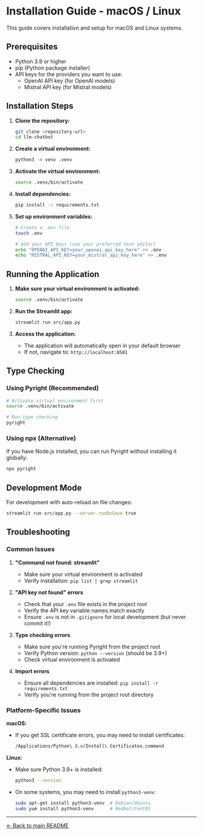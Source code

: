 # Installation Guide - macOS / Linux

This guide covers installation and setup for macOS and Linux systems.

## Prerequisites

- Python 3.9 or higher
- pip (Python package installer)
- API keys for the providers you want to use:
  - OpenAI API key (for OpenAI models)
  - Mistral API key (for Mistral models)

## Installation Steps

1. **Clone the repository:**

   ```bash
   git clone <repository-url>
   cd llm-chatbot
   ```

2. **Create a virtual environment:**

   ```bash
   python3 -m venv .venv
   ```

3. **Activate the virtual environment:**

   ```bash
   source .venv/bin/activate
   ```

4. **Install dependencies:**

   ```bash
   pip install -r requirements.txt
   ```

5. **Set up environment variables:**

   ```bash
   # Create a .env file
   touch .env

   # Add your API keys (use your preferred text editor)
   echo "OPENAI_API_KEY=your_openai_api_key_here" >> .env
   echo "MISTRAL_API_KEY=your_mistral_api_key_here" >> .env
   ```

## Running the Application

1. **Make sure your virtual environment is activated:**

   ```bash
   source .venv/bin/activate
   ```

2. **Run the Streamlit app:**

   ```bash
   streamlit run src/app.py
   ```

3. **Access the application:**
   - The application will automatically open in your default browser
   - If not, navigate to: `http://localhost:8501`

## Type Checking

### Using Pyright (Recommended)

```bash
# Activate virtual environment first
source .venv/bin/activate

# Run type checking
pyright
```

### Using npx (Alternative)

If you have Node.js installed, you can run Pyright without installing it globally:

```bash
npx pyright
```

## Development Mode

For development with auto-reload on file changes:

```bash
streamlit run src/app.py --server.runOnSave true
```

## Troubleshooting

### Common Issues

1. **"Command not found: streamlit"**

   - Make sure your virtual environment is activated
   - Verify installation: `pip list | grep streamlit`

2. **"API key not found" errors**

   - Check that your `.env` file exists in the project root
   - Verify the API key variable names match exactly
   - Ensure `.env` is not in `.gitignore` for local development (but never commit it!)

3. **Type checking errors**

   - Make sure you're running Pyright from the project root
   - Verify Python version: `python --version` (should be 3.9+)
   - Check virtual environment is activated

4. **Import errors**
   - Ensure all dependencies are installed: `pip install -r requirements.txt`
   - Verify you're running from the project root directory

### Platform-Specific Issues

**macOS:**

- If you get SSL certificate errors, you may need to install certificates:
  ```bash
  /Applications/Python\ 3.x/Install\ Certificates.command
  ```

**Linux:**

- Make sure Python 3.9+ is installed:
  ```bash
  python3 --version
  ```
- On some systems, you may need to install `python3-venv`:
  ```bash
  sudo apt-get install python3-venv  # Debian/Ubuntu
  sudo yum install python3-venv      # RedHat/CentOS
  ```

---

[← Back to main README](README.md)
